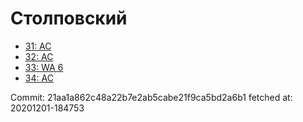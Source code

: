 # Столповский
- [31: AC](31.md)
- [32: AC](32.md)
- [33: WA 6](33.md)
- [34: AC](34.md)

Commit: 21aa1a862c48a22b7e2ab5cabe21f9ca5bd2a6b1
 fetched at: 20201201-184753
